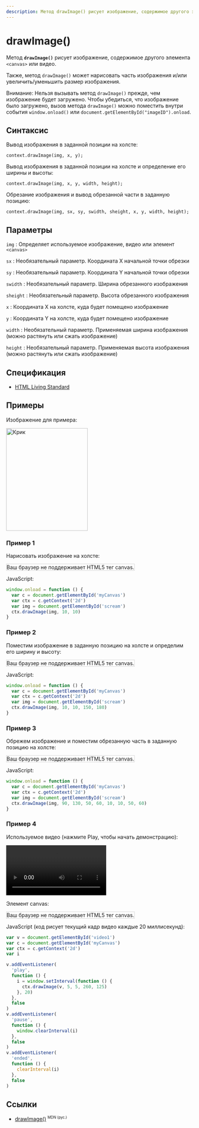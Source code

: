 ```yaml
---
description: Метод drawImage() рисует изображение, содержимое другого элемента canvas или виде
---
```


# drawImage()

Метод **`drawImage()`** рисует изображение, содержимое другого элемента `<canvas>` или видео.

Также, метод `drawImage()` может нарисовать часть изображения и/или увеличить/уменьшить размер изображения.

Внимание: Нельзя вызывать метод `drawImage()` прежде, чем изображение будет загружено. Чтобы убедиться, что изображение было загружено, вызов метода `drawImage()` можно поместить внутри события `window.onload()` или `document.getElementById("imageID").onload`.

## Синтаксис

Вывод изображения в заданной позиции на холсте:

```
context.drawImage(img, x, y);
```

Вывод изображения в заданной позиции на холсте и определение его ширины и высоты:

```
context.drawImage(img, x, y, width, height);
```

Обрезание изображения и вывод обрезанной части в заданную позицию:

```
context.drawImage(img, sx, sy, swidth, sheight, x, y, width, height);
```

## Параметры

`img`
: Определяет используемое изображение, видео или элемент `<canvas>`

`sx`
: Необязательный параметр. Координата X начальной точки обрезки

`sy`
: Необязательный параметр. Координата Y начальной точки обрезки

`swidth`
: Необязательный параметр. Ширина обрезанного изображения

`sheight`
: Необязательный параметр. Высота обрезанного изображения

`x`
: Координата X на холсте, куда будет помещено изображение

`y`
: Координата Y на холсте, куда будет помещено изображение

`width`
: Необязательный параметр. Применяемая ширина изображения (можно растянуть или сжать изображение)

`height`
: Необязательный параметр. Применяемая высота изображения (можно растянуть или сжать изображение)

## Спецификация

- [HTML Living Standard](https://html.spec.whatwg.org/multipage/canvas.html#dom-context-2d-drawimage)

## Примеры

Изображение для примера:

<img id="scream" src="/javascript/canvas/pic_the_scream.jpg" width="220" height="277" alt="Крик" />

### Пример 1

Нарисовать изображение на холсте:

<canvas id="myCanvas" width="250" height="300" style="border:1px solid #d3d3d3;background:#ffffff;">
Ваш браузер не поддерживает HTML5 тег canvas.
</canvas>

JavaScript:

```js
window.onload = function () {
  var c = document.getElementById('myCanvas')
  var ctx = c.getContext('2d')
  var img = document.getElementById('scream')
  ctx.drawImage(img, 10, 10)
}
```

### Пример 2

Поместим изображение в заданную позицию на холсте и определим его ширину и высоту:

<canvas id="myCanvas2" width="250" height="300" style="border:1px solid #d3d3d3;background:#ffffff;">
Ваш браузер не поддерживает HTML5 тег canvas.
</canvas>

JavaScript:

```js
window.onload = function () {
  var c = document.getElementById('myCanvas')
  var ctx = c.getContext('2d')
  var img = document.getElementById('scream')
  ctx.drawImage(img, 10, 10, 150, 180)
}
```

### Пример 3

Обрежем изображение и поместим обрезанную часть в заданную позицию на холсте:

<canvas id="myCanvas3" width="300" height="150" style="border:1px solid #d3d3d3;background:#ffffff;">
Ваш браузер не поддерживает HTML5 тег canvas.
</canvas>

JavaScript:

```js
window.onload = function () {
  var c = document.getElementById('myCanvas')
  var ctx = c.getContext('2d')
  var img = document.getElementById('scream')
  ctx.drawImage(img, 90, 130, 50, 60, 10, 10, 50, 60)
}
```

### Пример 4

Используемое видео (нажмите Play, чтобы начать демонстрацию):

<video id="video1" controls="" width="270">
<source src="/javascript/canvas/mov_bbb.mp4" type="video/mp4">
<source src="/javascript/canvas/mov_bbb.ogg" type="video/ogg">
<source src="/javascript/canvas/mov_bbb.webm" type="video/webm">
</video>

Элемент canvas:

<canvas id="myCanvas4" width="270" height="135" style="border:1px solid #d3d3d3;background:#ffffff;">
Ваш браузер не поддерживает HTML5 тег canvas.
</canvas>

JavaScript (код рисует текущий кадр видео каждые 20 миллисекунд):

```js
var v = document.getElementById('video1')
var c = document.getElementById('myCanvas')
var ctx = c.getContext('2d')
var i

v.addEventListener(
  'play',
  function () {
    i = window.setInterval(function () {
      ctx.drawImage(v, 5, 5, 260, 125)
    }, 20)
  },
  false
)
v.addEventListener(
  'pause',
  function () {
    window.clearInterval(i)
  },
  false
)
v.addEventListener(
  'ended',
  function () {
    clearInterval(i)
  },
  false
)
```

## Ссылки

- [drawImage()](https://developer.mozilla.org/ru/docs/Web/API/CanvasRenderingContext2D/drawImage) <sup><small>MDN (рус.)</small></sup>

<script>
if (window.addEventListener) {
window.addEventListener("load", drawMyImagex);
} else if (window.attachEvent) {
window.attachEvent("onload", drawMyImagex);
}
function drawMyImagex() {
var c=document.getElementById("myCanvas");
var canvOK=1;
try {c.getContext("2d");}
catch (er) {canvOK=0;}
if (canvOK==1)
{
var ctx=c.getContext("2d");
var img=document.getElementById("scream");
ctx.drawImage(img,10,10);
}
var c=document.getElementById("myCanvas2");
var canvOK=1;
try {c.getContext("2d");}
catch (er) {canvOK=0;}
if (canvOK==1)
{
var ctx=c.getContext("2d");
var img=document.getElementById("scream");
ctx.drawImage(img,10,10,150,180);
}
var c=document.getElementById("myCanvas3");
var canvOK=1;
try {c.getContext("2d");}
catch (er) {canvOK=0;}
if (canvOK==1)
{
var ctx=c.getContext("2d");
var img=document.getElementById("scream");
ctx.drawImage(img,90,130,50,60,10,10,50,60);
}
}
var v=document.getElementById("video1");
var c=document.getElementById("myCanvas4");
var ctx=c.getContext('2d');
var i;
v.addEventListener('play',function() {i=window.setInterval(function() {ctx.drawImage(v,5,5,260,125)},20);},false);
v.addEventListener('pause',function() {window.clearInterval(i);},false);
v.addEventListener('ended',function() {clearInterval(i);},false);</script>
